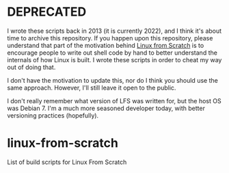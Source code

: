 # DEPRECATED

I wrote these scripts back in 2013 (it is currently 2022), and I think it's about time to archive this repository.
If you happen upon this repository, please understand that part of the motivation behind
[Linux from Scratch](https://www.linuxfromscratch.org/) is to encourage people to write out shell code by hand
to better understand the internals of how Linux is built. I wrote these scripts in order to cheat my way out of doing that.

I don't have the motivation to update this, nor do I think you should use the same approach. However, I'll still leave it
open to the public.

I don't really remember what version of LFS was written for, but the host OS was Debian 7. I'm a much more seasoned
developer today, with better versioning practices (hopefully).

# linux-from-scratch

List of build scripts for Linux From Scratch
